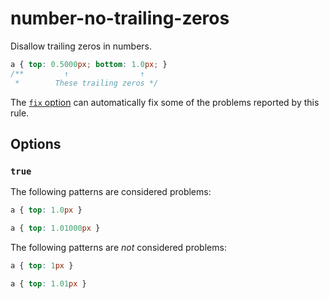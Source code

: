 # number-no-trailing-zeros

Disallow trailing zeros in numbers.

<!-- prettier-ignore -->
```css
a { top: 0.5000px; bottom: 1.0px; }
/**         ↑                ↑
 *        These trailing zeros */
```

The [`fix` option](../../../docs/user-guide/usage/options.md#fix) can automatically fix some of the problems reported by this rule.

## Options

### `true`

The following patterns are considered problems:

<!-- prettier-ignore -->
```css
a { top: 1.0px }
```

<!-- prettier-ignore -->
```css
a { top: 1.01000px }
```

The following patterns are _not_ considered problems:

<!-- prettier-ignore -->
```css
a { top: 1px }
```

<!-- prettier-ignore -->
```css
a { top: 1.01px }
```
